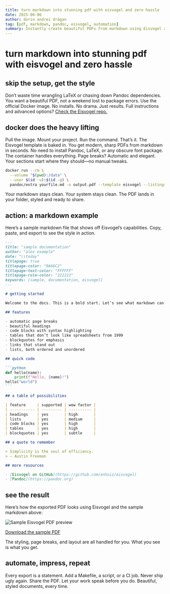 ```yaml
---
title: turn markdown into stunning pdf with eisvogel and zero hassle
date: 2025-06-06
author: dorin andrei drăgan
tag: [pdf, markdown, pandoc, eisvogel, automation]
summary: Instantly create beautiful PDFs from markdown using Eisvogel and Docker, no setup, just results.
---
```


# turn markdown into stunning pdf with eisvogel and zero hassle

## skip the setup, get the style

Don’t waste time wrangling LaTeX or chasing down Pandoc dependencies. You want a beautiful PDF, not a weekend lost to package errors. Use the official Docker image. No installs. No drama. Just results. Full instructions and advanced options? [Check the Eisvogel repo.](https://github.com/enhuiz/eisvogel)

## docker does the heavy lifting

Pull the image. Mount your project. Run the command. That’s it. The Eisvogel template is baked in. You get modern, sharp PDFs from markdown in seconds. No need to install Pandoc, LaTeX, or any obscure font package. The container handles everything. Page breaks? Automatic and elegant. Your sections start where they should—no manual tweaks.

```sh
docker run --rm \
  --volume "$(pwd):/data" \
  --user $(id -u):$(id -g) \
  pandoc/extra yourfile.md -o output.pdf --template eisvogel --listings
```

Your markdown stays clean. Your system stays clean. The PDF lands in your folder, styled and ready to share.

## action: a markdown example

Here’s a sample markdown file that shows off Eisvogel’s capabilities. Copy, paste, and export to see the style in action.

````markdown
---
title: "sample documentation"
author: "alex example"
date: "\\today"
titlepage: true
titlepage-color: "0A66C2"
titlepage-text-color: "FFFFFF"
titlepage-rule-color: "222222"
keywords: [sample, documentation, eisvogel]
---

# getting started

Welcome to the docs. This is a bold start. Let’s see what markdown can do.

## features

- automatic page breaks
- beautiful headings
- code blocks with syntax highlighting
- tables that don’t look like spreadsheets from 1999
- blockquotes for emphasis
- links that stand out
- lists, both ordered and unordered

## quick code

```python
def hello(name):
    print(f"Hello, {name}!")
hello("world")
```

## a table of possibilities

| feature     | supported | wow factor |
| ----------- | --------- | ---------- |
| headings    | yes       | high       |
| lists       | yes       | medium     |
| code blocks | yes       | high       |
| tables      | yes       | high       |
| blockquotes | yes       | subtle     |

## a quote to remember

> Simplicity is the soul of efficiency.
> — Austin Freeman

## more resources

- [Eisvogel on GitHub](https://github.com/enhuiz/eisvogel)
- [Pandoc](https://pandoc.org)
````

## see the result

Here’s how the exported PDF looks using Eisvogel and the sample markdown above:

![Sample Eisvogel PDF preview](../.assets/md-to-pdf/md-to-pdf.gif)

[Download the sample PDF](/public/md-to-pdf/sample-eisvogel.pdf)

The styling, page breaks, and layout are all handled for you. What you see is what you get.

## automate, impress, repeat

Every export is a statement. Add a Makefile, a script, or a CI job. Never ship ugly again. Share the PDF. Let your work speak before you do. Beautiful, styled documents, every time.
